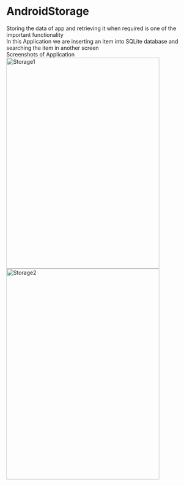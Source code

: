 # AndroidStorage
Storing the data of app and retrieving it when required is one of the important functionality <br>
In this Application we are inserting an item  into SQLite database and searching the item in another screen<br>
Screenshots of Application<br>
<img src="https://image.ibb.co/hP1GuQ/Storage1.png" alt="Storage1" border="0" height="550" width="400">
<img src="https://image.ibb.co/j7ZEg5/Storage2.png" alt="Storage2" border="0" height="550" width="400">

